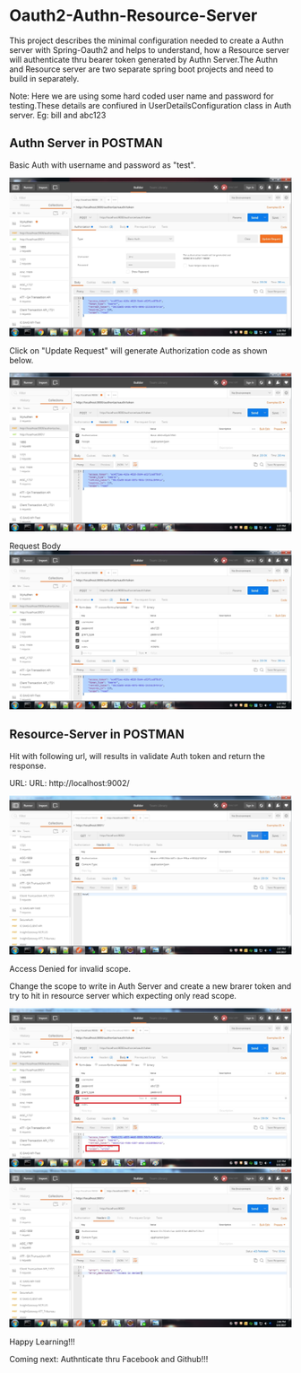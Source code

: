 # Oauth2-Authn-Resource-Server

This project describes the minimal configuration needed to create a Authn server with Spring-Oauth2 and helps to understand, how a Resource server will authenticate thru bearer token generated by Authn Server.The Authn and Resource server are two separate spring boot projects and need to build in separately.

Note: Here we are using some hard coded user name and password for testing.These details are confiured in UserDetailsConfiguration class in Auth server.
Eg: bill and abc123

Authn Server in POSTMAN
----------------------------

Basic Auth with username and password as "test". 

![ScreenShot](/screenshots/authn_server1.jpg?raw=true "Authn Server")

Click on "Update Request" will generate Authorization code as shown below.

![ScreenShot](/screenshots/authn_server2.jpg?raw=true "Authn Server")

Request Body
![ScreenShot](/screenshots/authn_server3.jpg?raw=true "Authn Server")


Resource-Server in POSTMAN
--------------------------------

Hit with following url, will results in validate Auth token and return the response. 

URL: URL: http://localhost:9002/

![ScreenShot](/screenshots/Resource_Server_Response.jpg?raw=true "Authn Server")

Access Denied for invalid scope.

Change the scope to write in Auth Server and create a new brarer token and try to hit in resource server which expecting only read scope.

![ScreenShot](/screenshots/Access_Denied_Response1.jpg?raw=true "Authn Server")
![ScreenShot](/screenshots/Access_Denied_Response2.jpg?raw=true "Authn Server")


Happy Learning!!!

Coming next: Authnticate thru Facebook and Github!!!